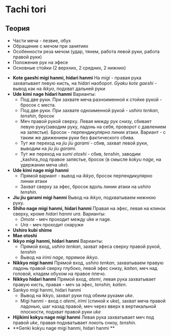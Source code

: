 # Tachi tori

## Теория

* Части меча - лезвие, обух
* Обращение с мечом при занятиях
* Особенности реза мечом (удар, тянем, работа левой руки, работа правой руки)
* Положение рук на эфесе
* Основные стойки (2 верхних, 2 средних, 2 нижних)

- **Kote gaeshi migi hanmi, hidari hanmi** На _migi_ - правая рука захватывает левую кисть, на _hidari_ наоборот. _Gyaku kote gaeshi_ - вывод как на _ikkyo_, подхват дальней руки
- **Ude kimi nage hidari hanmi** Варианты:
  - Под две руки. При захвате меча разноименной к стойке рукой - бросок с места. 
  - Под две руки. При захвате одноименной рукой - _ushiro tenkan_, _tenshin_, бросок
  - Меч правой рукой сверху. Левая между рук снизу, сбивает левую руку(заводим руку, ладонь на себя, проворот с давлением на запястье). Бросок - перпендикулярно линии атаки. Вариант - с таким же движением руки без фактического сбива. 
  - Тут же переход на _jiu jiu garami_ - сбив, захват левой руки, выводим на _jiu jiu garami_.
  - Тут же переход на _sumi otoshi_ - сбив, _tenshin_, заводим _kashira_под правое запястье, бросок (в смысле _kokyu nage_, на удержании меча _uke_).
- **Ude kimi nage migi hanmi**
  - Прямой вариант - вывод на _ikkyo_, бросок перпендикулярно линии атаки 
  - Захват сверху за эфес, бросок вдоль линии атаки на _ushiro tenshin_.
- **Jiu jiu garami migi hanmi** Вывод на _ikkyo_, подхватываем нижнюю руку.
- **Shiho nage migi hanmi, hidari hanmi** Правая на эфес, левая на клинок сверху, кроме _hidari hanmi ura_. Варианты:
  - _Omote_ - меч проходит между uke и nage.
  - _Ura_ - меч проходит снаружи
- **Ushiro kubi shime**
- **Mae otoshi**
- **Ikkyo migi hanmi, hidari hanmi** Варианты:
  - Прямой вход, _ushiro tenkan_, захват эфеса сверху правой рукой, _tenshin_
  - Вывод на _irimi nage_, пррямое _ikkyo_.
- **Nikkyo migi hanmi** Прямой вход, _ushiro tenkan_, захватываем правую ладонь правой сверху глубоко, левой эфес снизу, _kaiten_, меч над головой, кладем обухом на правое плечо.
- **Nikkyo hidari hanmi** Прямой вход, _atemi_, левая рука захватывает правую кисть, правая - меч за эфес, _tenshin, kaiten_. 
- Sankyo migi hanmi, hidari hanmi
  - Вывод на ikkyo, захват руки под обеим руками _uke_.
  - Migi hanmi - вход c _atemi_,  _irimi_ (спиной к uke), захват меча правой ладонью, шаг назад правой, меч через вверх в вертикальной плоскости, подхват правой руки _uke_
- **Hijikimi kokyu nage migi hanmi** Левая рука захватывает меч под правой _uke_, правая подхватывает локоть снизу, _tenshin_.
- **Genki kokyu nage migi hanmi, hidari hanmi **






